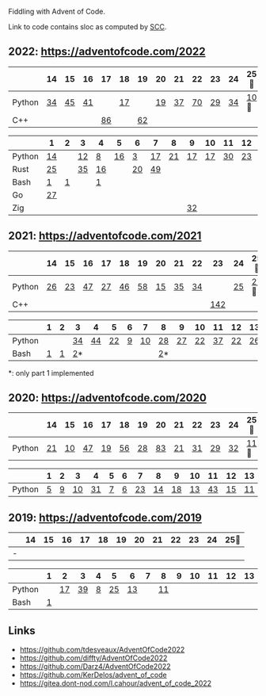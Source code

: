 Fiddling with Advent of Code.

Link to code contains sloc as computed by [SCC](https://github.com/boyter/scc).

## 2022: https://adventofcode.com/2022

|   | 14 | 15 | 16 | 17 | 18 | 19 | 20 | 21 | 22 | 23 | 24 | 25🎅 |
|---|----|----|----|----|----|----|----|----|----|----|----|----|
| Python | [34](/2022/14/solution.py) | [45](/2022/15/solution.py) | [41](/2022/16/solution.py) | | [17](/2022/18/solution.py) | | [19](/2022/20/solution.py) | [37](/2022/21/solution.py) | [70](/2022/22/solution.py) | [29](/2022/23/solution.py) | [34](/2022/24/solution.py) | [10](/2022/25/solution.py)🌟 |
| C++ | | | | [86](/2022/17/solution.cpp) | | [62](/2022/19/solution.cpp) | | | | | | |

|   | 1 | 2 | 3 | 4 | 5 | 6 | 7 | 8 | 9 | 10 | 11 | 12 | 13 |
|---|---|---|---|---|---|---|---|---|---|----|----|----|----|
| Python | [14](/2022/01/solution.py) | | [12](/2022/03/solution.py) | [8](/2022/04/solution.py) | [16](/2022/05/solution.py) | [3](/2022/06/solution.py) | [17](/2022/07/solution.py) | [21](/2022/08/solution.py) | [17](/2022/09/solution.py) | [17](/2022/10/solution.py) | [30](/2022/11/solution.py) | [23](/2022/12/solution.py) | [11](/2022/13/solution.py) |
| Rust | [25](/2022/01/solution.rs) | | [35](/2022/03/solution.rs) | [16](/2022/04/solution.rs) | | [20](/2022/06/solution.rs) | [49](/2022/07/solution.rs) | | | | | | |
| Bash | [1](/2022/01/solution.sh) | [1](/2022/02/solution.sh) | | [1](/2022/04/solution.sh) | | | | | | | | | |
| Go | [27](/2022/01/solution.go) | | | | | | | | | | | | |
| Zig | | | | | | | | | [32](/2022/09/solution.zig) | | | | |

## 2021: https://adventofcode.com/2021

|   | 14 | 15 | 16 | 17 | 18 | 19 | 20 | 21 | 22 | 23 | 24 | 25🎅 |
|---|----|----|----|----|----|----|----|----|----|----|----|----|
| Python | [26](/2021/14/solution.py) | [23](/2021/15/solution.py) | [47](/2021/16/solution.py) | [27](/2021/17/solution.py) | [46](/2021/18/solution.py) | [58](/2021/19/solution.py) | [15](/2021/20/solution.py) | [35](/2021/21/solution.py) | [34](/2021/22/solution.py) | | [25](/2021/24/solution.py) | [27](/2021/25/solution.py)🌟 |
| C++ | | | | | | | | | | [142](/2021/23/solution.cpp) | | |

|   | 1 | 2 | 3 | 4 | 5 | 6 | 7 | 8 | 9 | 10 | 11 | 12 | 13 |
|---|---|---|---|---|---|---|---|---|---|----|----|----|----|
| Python | | | [34](/2021/03/solution.py) | [44](/2021/04/solution.py) | [22](/2021/05/solution.py) | [9](/2021/06/solution.py) | [10](/2021/07/solution.py) | [28](/2021/08/solution.py) | [27](/2021/09/solution.py) | [22](/2021/10/solution.py) | [37](/2021/11/solution.py) | [22](/2021/12/solution.py) | [26](/2021/13/solution.py) |
| Bash | [1](/2021/01/solution.sh) | [1](/2021/02/solution.sh) | [2](/2021/03/solution.sh)\* | | | | | [2](/2021/08/solution.sh)\* | | | | | |

\*: only part 1 implemented

## 2020: https://adventofcode.com/2020

|   | 14 | 15 | 16 | 17 | 18 | 19 | 20 | 21 | 22 | 23 | 24 | 25🎅 |
|---|----|----|----|----|----|----|----|----|----|----|----|----|
| Python | [21](/2020/14/solution.py) | [10](/2020/15/solution.py) | [47](/2020/16/solution.py) | [19](/2020/17/solution.py) | [56](/2020/18/solution.py) | [28](/2020/19/solution.py) | [83](/2020/20/solution.py) | [21](/2020/21/solution.py) | [31](/2020/22/solution.py) | [29](/2020/23/solution.py) | [32](/2020/24/solution.py) | [11](/2020/25/solution.py)🌟 |

|   | 1 | 2 | 3 | 4 | 5 | 6 | 7 | 8 | 9 | 10 | 11 | 12 | 13 |
|---|---|---|---|---|---|---|---|---|---|----|----|----|----|
| Python | [5](/2020/01/solution.py) | [9](/2020/02/solution.py) | [10](/2020/03/solution.py) | [31](/2020/04/solution.py) | [7](/2020/05/solution.py) | [6](/2020/06/solution.py) | [23](/2020/07/solution.py) | [14](/2020/08/solution.py) | [18](/2020/09/solution.py) | [13](/2020/10/solution.py) | [43](/2020/11/solution.py) | [15](/2020/12/solution.py) | [11](/2020/13/solution.py) |

## 2019: https://adventofcode.com/2019

|   | 14 | 15 | 16 | 17 | 18 | 19 | 20 | 21 | 22 | 23 | 24 | 25🎅 |
|---|----|----|----|----|----|----|----|----|----|----|----|----|
| - | | | | | | | | | | | | |

|   | 1 | 2 | 3 | 4 | 5 | 6 | 7 | 8 | 9 | 10 | 11 | 12 | 13 |
|---|---|---|---|---|---|---|---|---|---|----|----|----|----|
| Python | | [17](/2019/02/solution.py) | [39](/2019/03/solution.py) | [8](/2019/04/solution.py) | [25](/2019/05/solution.py) | [13](/2019/06/solution.py) | | [11](/2019/08/solution.py) | | | | | |
| Bash | [1](/2019/01/solution.sh) | | | | | | | | | | | | |

## Links

 * https://github.com/tdesveaux/AdventOfCode2022
 * https://github.com/diffty/AdventOfCode2022
 * https://github.com/Darz4/AdventOfCode2022
 * https://github.com/KerDelos/advent_of_code
 * https://gitea.dont-nod.com/l.cahour/advent_of_code_2022

